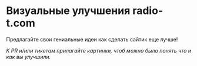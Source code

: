 # Визуальные улучшения radio-t.com

Предлагайте свои гениальные идеи как сделать сайтик еще лучше!

_К PR и/или тикетам прилагайте картинки, чтоб можно было понять что и как вы улучшили._
